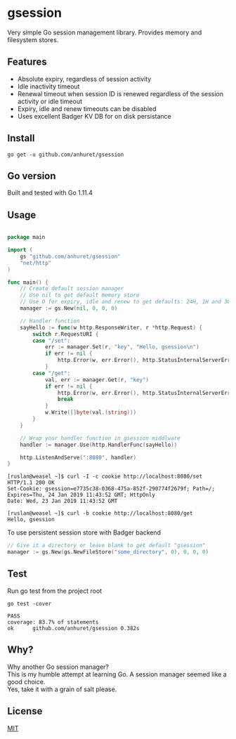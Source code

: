 # gsession

Very simple Go session management library. Provides memory and filesystem stores.

## Features

* Absolute expiry, regardless of session activity
* Idle inactivity timeout
* Renewal timeout when session ID is renewed regardless of the session activity or idle timeout
* Expiry, idle and renew timeouts can be disabled
* Uses excellent Badger KV DB for on disk persistance

## Install

```
go get -u github.com/anhuret/gsession

```

## Go version

Built and tested with Go 1.11.4

## Usage

```go

package main

import (
	gs "github.com/anhuret/gsession"
	"net/http"
)

func main() {
	// Create default session manager
	// Use nil to get default memory store
	// Use 0 for expiry, idle and renew to get defaults: 24H, 1H and 30M respectively
	manager := gs.New(nil, 0, 0, 0)

	// Handler function
	sayHello := func(w http.ResponseWriter, r *http.Request) {
		switch r.RequestURI {
		case "/set":
			err := manager.Set(r, "key", "Hello, gsession\n")
			if err != nil {
				http.Error(w, err.Error(), http.StatusInternalServerError)
			}
		case "/get":
			val, err := manager.Get(r, "key")
			if err != nil {
				http.Error(w, err.Error(), http.StatusInternalServerError)
				break
			}
			w.Write([]byte(val.(string)))
		}
	}

	// Wrap your handler function in gsession middlware
	handler := manager.Use(http.HandlerFunc(sayHello))

	http.ListenAndServe(":8080", handler)
}

```

```
[ruslan@weasel ~]$ curl -I -c cookie http://localhost:8080/set
HTTP/1.1 200 OK
Set-Cookie: gsession=e7735c38-0368-475a-852f-290774f2679f; Path=/; Expires=Thu, 24 Jan 2019 11:43:52 GMT; HttpOnly
Date: Wed, 23 Jan 2019 11:43:52 GMT

[ruslan@weasel ~]$ curl -b cookie http://localhost:8080/get
Hello, gsession

```

To use persistent session store with Badger backend

```go
// Give it a directory or leave blank to get default "gsession"
manager := gs.New(gs.NewFileStore("some_directory", 0), 0, 0, 0)
```

## Test

Run go test from the project root

```
go test -cover

PASS
coverage: 83.7% of statements
ok  	github.com/anhuret/gsession	0.382s

```

## Why?

Why another Go session manager?\
This is my humble attempt at learning Go. A session manager seemed like a good choice.\
Yes, take it with a grain of salt please.

## License

[MIT](LICENSE)
